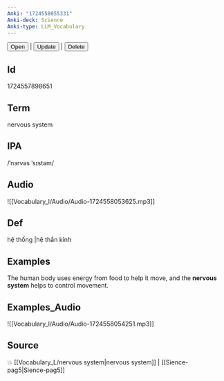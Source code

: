 ```yaml
---
Anki: "1724558055331"
Anki-deck: Science
Anki-type: LLM_Vocabulary
---
```

<button class="anki-btn-open">Open</button> | <button class="anki-btn-update">Update</button> | <button class="anki-btn-delete">Delete</button>

## Id
1724557898651
## Term
nervous system
## IPA
 /ˈnɜrvəs ˈsɪstəm/
## Audio
 ![[Vocabulary_l/Audio/Audio-1724558053625.mp3]]

## Def
 hệ thống |hệ thần kinh 
## Examples
The human body uses energy from food to help it move, and the **nervous system** helps to control movement.

## Examples_Audio
![[Vocabulary_l/Audio/Audio-1724558054251.mp3]]
## Source
💥 [[Vocabulary_L/nervous system|nervous system]] |  [[Sience-pag5|Sience-pag5]]